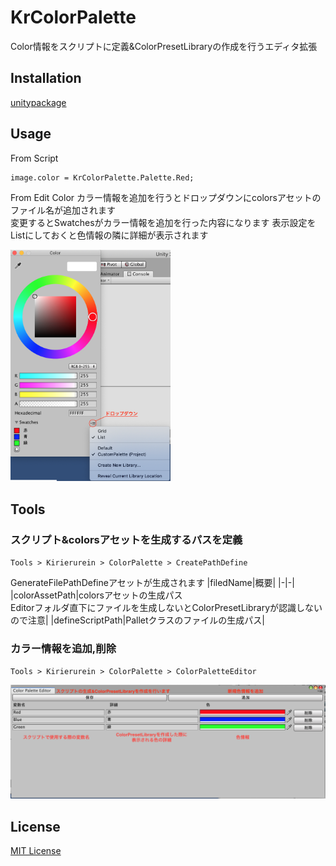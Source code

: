 # KrColorPalette
Color情報をスクリプトに定義&ColorPresetLibraryの作成を行うエディタ拡張

## Installation
[unitypackage](KrColorPalettePackage.unitypackage)

## Usage

From Script
```
image.color = KrColorPalette.Palette.Red;
```

From Edit Color
カラー情報を追加を行うとドロップダウンにcolorsアセットのファイル名が追加されます<br>
変更するとSwatchesがカラー情報を追加を行った内容になります
表示設定をListにしておくと色情報の隣に詳細が表示されます<br>

<img src="Snapshots/EditColor.png" width="256">

## Tools
### スクリプト&colorsアセットを生成するパスを定義
`Tools > Kirierurein > ColorPalette > CreatePathDefine`

GenerateFilePathDefineアセットが生成されます
|filedName|概要|
|-|-|
|colorAssetPath|colorsアセットの生成パス<br>Editorフォルダ直下にファイルを生成しないとColorPresetLibraryが認識しないので注意|
|defineScriptPath|Palletクラスのファイルの生成パス|

### カラー情報を追加,削除
`Tools > Kirierurein > ColorPalette > ColorPaletteEditor`

![EditorWindow](Snapshots/EditorWindow.png)

## License
[MIT License](LICENSE)

